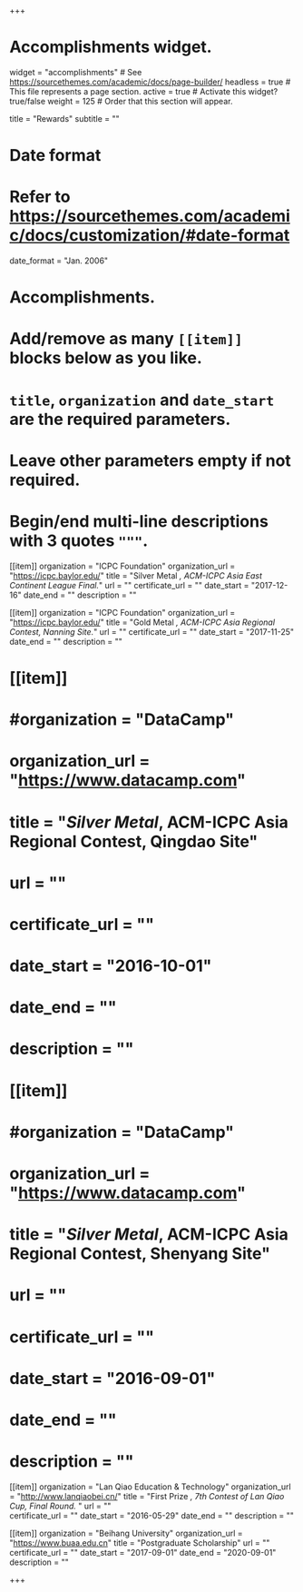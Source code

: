 +++
# Accomplishments widget.
widget = "accomplishments"  # See https://sourcethemes.com/academic/docs/page-builder/
headless = true  # This file represents a page section.
active = true  # Activate this widget? true/false
weight = 125  # Order that this section will appear.

title = "Rewards"
subtitle = ""

# Date format
#   Refer to https://sourcethemes.com/academic/docs/customization/#date-format
date_format = "Jan. 2006"

# Accomplishments.
#   Add/remove as many `[[item]]` blocks below as you like.
#   `title`, `organization` and `date_start` are the required parameters.
#   Leave other parameters empty if not required.
#   Begin/end multi-line descriptions with 3 quotes `"""`.

[[item]]
  organization = "ICPC Foundation"
  organization_url = "https://icpc.baylor.edu/"
  title = "Silver Metal *, ACM-ICPC Asia East Continent League Final.*"
  url = ""
  certificate_url = ""
  date_start = "2017-12-16"
  date_end = ""
  description = ""

[[item]]
  organization = "ICPC Foundation"
  organization_url = "https://icpc.baylor.edu/"
  title = "Gold Metal *, ACM-ICPC Asia Regional Contest, Nanning Site.*"
  url = ""
  certificate_url = ""
  date_start = "2017-11-25"
  date_end = ""
  description = ""

# [[item]]
#  #organization = "DataCamp"
#  organization_url = "https://www.datacamp.com"
#  title = "*Silver Metal*, ACM-ICPC Asia Regional Contest, Qingdao Site"
#  url = ""
#  certificate_url = ""
#  date_start = "2016-10-01"
#  date_end = ""
#  description = ""

# [[item]]
#  #organization = "DataCamp"
#  organization_url = "https://www.datacamp.com"
#  title = "*Silver Metal*, ACM-ICPC Asia Regional Contest, Shenyang Site"
#  url = ""
#  certificate_url = ""
#  date_start = "2016-09-01"
#  date_end = ""
#  description = ""

[[item]]
  organization = "Lan Qiao Education & Technology"
  organization_url = "http://www.lanqiaobei.cn/"
  title = "First Prize *, 7th Contest of Lan Qiao Cup, Final Round.* "
  url = ""  
  certificate_url = ""
  date_start = "2016-05-29"
  date_end = ""
  description = ""

 [[item]]
  organization = "Beihang University"
  organization_url = "https://www.buaa.edu.cn"
  title = "Postgraduate Scholarship"
  url = ""
  certificate_url = ""
  date_start = "2017-09-01"
  date_end = "2020-09-01"
  description = ""

+++
